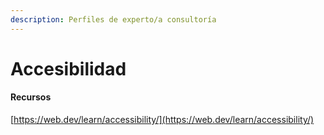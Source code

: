 ```yaml
---
description: Perfiles de experto/a consultoría
---
```


# Accesibilidad

#### Recursos

[https://web.dev/learn/accessibility/](https://web.dev/learn/accessibility/)
